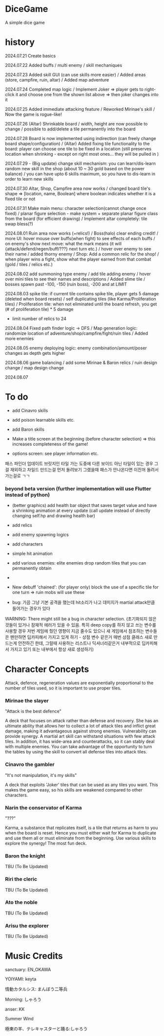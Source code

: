 # DiceGame
A simple dice game

# history
2024.07.21 Create basics


2024.07.22 Added buffs / multi enemy / skill mechaniques


2024.07.23 Added skill GUI (can use skills more easier) / Added areas (store, campfire, ruin, altar) / Added map adventure


2024.07.24 Completed map logic / Implement Joker => player gets to right-click it and choose one from the shown list above => then joker changes into it


2024.07.25 Added immediate attacking feature / Reworked Mirinae's skill / Now the game is rogue-like! 


2024.07.26 (Altar) Shrinkable board / width, height are now possible to change / possible to add/delete a tile permanently into the board


2024.07.28 Board is now implemented using indirection (can freely change board shape/configuration) / (Altar) Added fixing tile functionality to the board: player can choose one tile to be fixed in a location (still preserves location when shrinking - except on right most ones... they will be pulled in )


2024.07.29 - (Big update) change skill mechanism: you can learn/dis-learn random new skill in the shop (about 10 ~ 30 gold based on the power balance) 
/ you can have upto 6 skills maximum, so you have to dis-learn in order to learn new skills


2024.07.30 Altar, Shop, Campfire area now works / changed board tile's shape => [location, name, Boolean] where boolean indicates whether it is a fixed tile or not


2024.07.31 Make main menu: character selection(cannot change once fixed) / planar figure selection - make system + separate planar figure class from the board (for efficient drawing) / Implement altar completely: tile swap bless(?)


2024.08.01 Ruin area now works (+relics!) / Boss(halo) clear ending credit! / more UI: hover mouse over buffs(when fight) to see effects of each buffs / on enemy's show next move: what the mark means (it will {attack/defend/regen/buff/???} next turn etc.) / hover over enemy to see their name / added thorny enemy / Shop: Add a common relic for the shop! / when player wins a fight, show what the player earned from that combat (gold / tiles / relics etc.)


2024.08.02 add summoning type enemy / add tile adding enemy / hover over mini tiles to see their names and descriptions / Added slime tile / bosses spawn past -100, -150 (ruin boss), -200 and at LIMIT


2024.08.03 spike tile: if current tile contains spike tile, player gets 5 damage (deleted when board resets) / self duplicating tiles (like Karma/Proliferation tiles) / Proliferation tile: when not eliminated until the board refresh, you get (# of proliferation tile) * 5 damage
- limit number of relics to 24


2024.08.04 Fixed path finder logic -> DFS / Map generation logic: randomize location of adventure/shop/campfire/fight/ruin tiles / Added more enemies 


2024.08.05 enemy deploying logic: enemy combination/amount/poser changes as depth gets higher


2024.08.06 game balancing / add some Mirinae & Baron relics / ruin design change / map design change


2024.08.07



# To do
- add Cinavro skills
- add poison learnable skills etc.
- add Baron skills

- Make a title screen at the beginning (before character selection) => this increases completeness of the game!
- options screen: see player information etc.


패스 파인더 업데이트 
브릿지인 타일 가는 도중에 다른 보이드 아닌 타일이 있는 경우 그걸 재외하고 차일드 만드는걸 먼저 돌려보기
그랬을때 패스가 안나온다면
이잔꺼 돌려서 가는걸로 ㄱㄱ


### beyond beta version (further implementation will use Flutter instead of python)
- (better graphics) add health bar object that saves target value and have a shrinking animation at every update (call update instead of directly changing self.hp and drawing health bar)

- add relics

- add enemy spawning logics

- add characters

- simple hit animation

- add various enemies: elite enemies drop random tiles that you can permanently obtain 
- 
- New debuff 'chained': (for player only) block the use of a specific tile for one turn => ruin mobs will use these

- bug: 가끔 그냥 기본 공격을 했는데 hit소리가 나고 데미지가 martial attack만큼 들어가는 경우가 있다

WARNING: There might still be a bug in character selection. (초기화되지 않은 것들이 있거나 잠재적 에러가 있을 수 있음. 특히 deep copy를 하지 않고 쓰는 변수를 사용할 경우 저번 게임에 줬던 영향이 지금 줄수도 있으니 새 게임에서 참조하는 변수들은 왠만하면 딥카피해서 가지고 있게 하기 - 상점 변수 같은거 매번 상점 클래스 새로 만드는게 안전하긴 한데, 그럴때 사용하는 리스트나 딕셔너리같은거 내부적으로 딥카피해서 가지고 있기 또는 내부에서 항상 새로 생성하기)


# Character Concepts
Attack, defence, regeneration values are exponentially proportional to the number of tiles used, so it is important to use proper tiles.

### Mirinae the slayer
"Attack is the best defence"


A deck that focuses on attack rather than defense and recovery. 
She has an ultimate ability that allows her to collect a lot of attack tiles and inflict great damage, making it advantageous against strong enemies. Vulnerability can provide synergy.
A martial art skill can withstand situations with few attack tiles. 
In addition, it has wide-area and counterattacks, so it can stably deal with multiple enemies. 
You can take advantage of the opportunity to turn the tables by using the skill to convert all defense tiles into attack tiles.

### Cinavro the gambler
"It's not manipulation, it's my skills"


A deck that exploits 'Joker' tiles that can be used as any tiles you want. 
This makes the game easy, so his skills are weakened compared to other characters.


### Narin the conservator of Karma
"???"


Karma, a substance that replicates itself, is a tile that returns as harm to you when the board is reset.
Hence you must either wait for Karma to duplicate and use them all or must eliminate from the beginning.
Use various skills to explore the synergy! The most fun deck.


### Baron the knight
TBU (To Be Updated)



### Riri the cleric
TBU (To Be Updated)



### Ato the noble
TBU (To Be Updated)



### Arisu the explorer
TBU (To Be Updated)







# Music Credits
sanctuary: EN_OKAWA


YOIYAMI: keyta


情動カタルシス: まんぼう二等兵


Morning: しゃろう


anser: KK


Summer Wind


極東の羊、テレキャスターと踊る:しゃろう